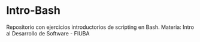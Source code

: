 # Intro-Bash
Repositorio con ejercicios introductorios de scripting en Bash. Materia: Intro al Desarrollo de Software - FIUBA
